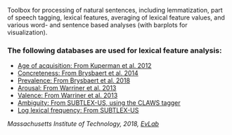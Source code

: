Toolbox for processing of natural sentences, including lemmatization, part of speech tagging, lexical features, averaging of lexical feature values, and various word- and sentence based analyses (with barplots for visualization).

### The following databases are used for lexical feature analysis:

- [Age of acquisition: From Kuperman et al. 2012](http://crr.ugent.be/archives/806)
- [Concreteness: From Brysbaert et al. 2014](http://crr.ugent.be/archives/1330)
- [Prevalence: From Brysbaert et al. 2018](https://www.ncbi.nlm.nih.gov/pubmed/29967979)
- [Arousal: From Warriner et al. 2013](http://crr.ugent.be/archives/1003)
- [Valence: From Warriner et al. 2013](http://crr.ugent.be/archives/1003)
- [Ambiguity: From SUBTLEX-US, using the CLAWS tagger](https://www.ugent.be/pp/experimentele-psychologie/en/research/documents/subtlexus)
- [Log lexical frequency: From SUBTLEX-US](https://www.ugent.be/pp/experimentele-psychologie/en/research/documents/subtlexus)


*Massachusetts Institute of Technology, 2018, [EvLab](http://evlab.mit.edu/)*
